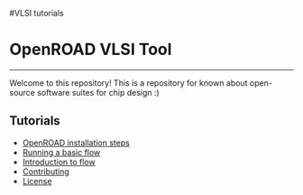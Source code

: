 #VLSI tutorials

# OpenROAD VLSI Tool

---

Welcome to this repository! This is a repository for known about open-source software suites for chip design :)

## Tutorials

- [OpenROAD installation steps](./doc/OpenROAD%20installation%20steps.md)
- [Running a basic flow](./doc/Running%20flow%20for%20a%20design%20in%20OpenROAD.md)
- [Introduction to flow](./doc/Introduction_ORFS.md)
- [Contributing](#contributing)
- [License](#license)
